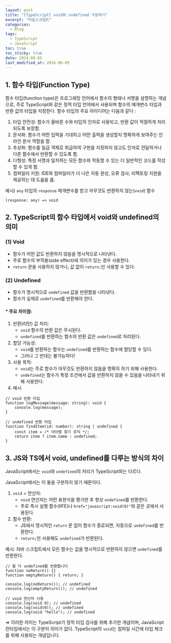 ```yaml
---
layout: post
title: "[TypeScript] void와 undefined 구분하기"
excerpt: "타입스크립트"
categories:
  - Blog
tags:
  - TypeScript
  - JavaScript
toc: true
toc_sticky: true
date: 2024-08-05
last_modified_at: 2024-08-05
---
```

## 1. 함수 타입(Function Type)

함수 타입(function type)은 프로그래밍 언어에서 함수의 형태나 서명을 설명하는 개념으로, 주로 TypeScript와 같은 정적 타입 언어에서 사용되며 함수의 매개변수 타입과 반환 값의 타입을 지정한다. 함수 타입의 주요 아이디어는 다음과 같다 : 

1. 타입 안전성: 함수가 올바른 수와 타입의 인자로 사용되고, 반환 값이 적절하게 처리되도록 보장함.
2. 문서화: 함수가 어떤 입력을 기대하고 어떤 출력을 생성할지 명확하게 보여주는 인라인 문서 역할을 함.
3. 추상화: 함수를 일급 객체로 취급하여 구현을 지정하지 않고도 인자로 전달하거나 다른 함수에서 반환할 수 있도록 함.
4. 다형성: 특정 서명과 일치하는 모든 함수와 작동할 수 있는 더 일반적인 코드를 작성할 수 있게 함.
5. 컴파일러 지원: IDE와 컴파일러가 더 나은 자동 완성, 오류 검사, 리팩토링 지원을 제공하는 데 도움을 줌.

예시) `any` 타입의 `response` 매개변수를 받고 아무것도 반환하지 않는(`void`) 함수

```tsx
(response: any) => void
```

## 2. TypeScript의 함수 타입에서 void와 undefined의 의미

### (1) Void

- 함수가 어떤 값도 반환하지 않음을 명시적으로 나타낸다.
- 주로 함수의 부작용(side effect)에 의미가 있는 경우 사용한다.
- `return` 문을 사용하지 않거나, 값 없이 `return;`만 사용할 수 있다.

### (2) Undefined

- 함수가 명시적으로 `undefined` 값을 반환함을 나타낸다.
- 함수가 실제로 `undefined`를 반환해야 한다.

#### * 주요 차이점:

1. 반환(리턴) 값 처리:
    - `void` 함수의 반환 값은 무시된다.
    - `undefined`를 반환하는 함수의 반환 값은 `undefined`로 처리된다.
2. 할당 가능성:
    - `void`를 반환하는 함수는 `undefined`를 반환하는 함수에 할당할 수 있다.
    - 그러나 그 반대는 불가능하다!
3. 사용 목적:
    - `void`는 주로 함수가 아무것도 반환하지 않음을 명확히 하기 위해 사용한다.
    - `undefined`는 함수가 특정 조건에서 값을 반환하지 않을 수 있음을 나타내기 위해 사용한다.
4. 예시

```tsx
// void 반환 타입
function logMessage(message: string): void {
    console.log(message);
}

// undefined 반환 타입
function findItem(id: number): string | undefined {
    const item = /* 아이템 찾기 로직 */;
    return item ? item.name : undefined;
}
```

## 3. JS와 TS에서 void, undefined를 다루는 방식의 차이

JavaScript에서는 `void`와 `undefined`의 처리가 TypeScript와는 다르다. 

JavaScript에서는 이 둘을 구분하지 않기 때문이다.

1. `void` = 연산자:
    - `void` 연산자는 어떤 표현식을 평가한 후 항상 `undefined`를 반환한다.
    - 주로 즉시 실행 함수(IIFE)나 `href="javascript:void(0)"`와 같은 곳에서 사용된다.
2. 함수 반환:
    - JS에서 명시적인 `return` 문 없이 함수가 종료되면, 자동으로 `undefined`를 반환한다.
    - `return;`만 사용해도 `undefined`가 반환된다.
    

예시: 자바 스크립트에서 모든 함수는 값을 명시적으로 반환하지 않으면 `undefined`를 반환한다.

```tsx
// 둘 다 undefined를 반환합니다
function noReturn() {}
function emptyReturn() { return; }

console.log(noReturn()); // undefined
console.log(emptyReturn()); // undefined

// void 연산자 사용
console.log(void 0); // undefined
console.log(void(0)); // undefined
console.log(void "hello"); // undefined
```

⇒ 이러한 차이는 TypeScript가 정적 타입 검사를 위해 추가한 개념이며, JavaScript 런타임에서는 이 구분이 의미가 없다. TypeScript의 `void`는 컴파일 시간에 타입 체크를 위해 사용되는 개념입니다.